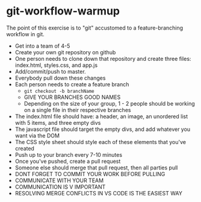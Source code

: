 # git-workflow-warmup

The point of this exercise is to "git" accustomed to a feature-branching workflow in git. 

- Get into a team of 4-5
- Create your own git repository on github
- One person needs to clone down that repository and create three files: index.html, styles.css, and app.js
- Add/commit/push to master.
- Everybody pull down these changes
- Each person needs to create a feature branch
    - `git checkout -b branchName`
    - GIVE YOUR BRANCHES GOOD NAMES
    - Depending on the size of your group, 1 - 2 people should be working on a single file in their respective branches
- The index.html file should have: a header, an image, an unordered list with 5 items, and three empty divs
- The javascript file should target the empty divs, and add whatever you want via the DOM
- The CSS style sheet should style each of these elements that you've created
- Push up to your branch every 7-10 minutes
- Once you've pushed, create a pull request
- Someone else should merge that pull request, then all parties pull 
- DONT FORGET TO COMMIT YOUR WORK BEFORE PULLING
- COMMUNICATE WITH YOUR TEAM
- COMMUNICATION IS V IMPORTANT
- RESOLVING MERGE CONFLICTS IN VS CODE IS THE EASIEST WAY
